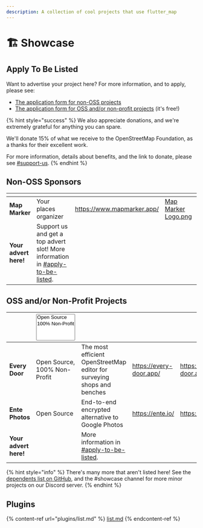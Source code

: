 ```yaml
---
description: A collection of cool projects that use flutter_map
---
```


# 🏗 Showcase

## Apply To Be Listed

Want to advertise your project here? For more information, and to apply, please see:

* [The application form for non-OSS projects](https://docs.google.com/forms/d/e/1FAIpQLSeXALT0XVnWdl8vTcYQUz9l3mC7j63Et1MIkkEnnn7BgToRtw/viewform?usp=sf\_link)
* [The application form for OSS and/or non-profit projects](https://docs.google.com/forms/d/e/1FAIpQLSeM3RgRc-QG7diODXd29DzuQWAWlutUQC3uR\_b0cSwbaOkOjg/viewform?usp=sf\_link) (it's free!)

{% hint style="success" %}
We also appreciate donations, and we're extremely grateful for anything you can spare.

We'll donate 15% of what we receive to the OpenStreetMap Foundation, as a thanks for their excellent work.

For more information, details about benefits, and the link to donate, please see [#support-us](supporters.md#support-us "mention").
{% endhint %}

## Non-OSS Sponsors

<table data-card-size="large" data-view="cards"><thead><tr><th></th><th></th><th data-type="content-ref"></th><th data-hidden data-card-cover data-type="files"></th><th data-hidden data-card-target data-type="content-ref"></th></tr></thead><tbody><tr><td><strong>Map Marker</strong></td><td>Your places organizer</td><td><a href="https://www.mapmarker.app/">https://www.mapmarker.app/</a></td><td><a href=".gitbook/assets/Map Marker Logo.png">Map Marker Logo.png</a></td><td><a href="https://www.mapmarker.app/">https://www.mapmarker.app/</a></td></tr><tr><td><strong>Your advert here!</strong></td><td>Support us and get a top advert slot! More information in <a data-mention href="showcase.md#apply-to-be-listed">#apply-to-be-listed</a>.</td><td></td><td></td><td></td></tr></tbody></table>

## OSS and/or Non-Profit Projects

<table data-card-size="large" data-view="cards"><thead><tr><th></th><th><select multiple><option value="288089d75dba4cc2930ef1e879241692" label="Open Source" color="blue"></option><option value="602c8c9d2d4b4c9bbdc1b704dbed0fe5" label="100% Non-Profit" color="blue"></option></select></th><th></th><th data-type="content-ref"></th><th data-hidden data-card-target data-type="content-ref"></th><th data-hidden data-card-cover data-type="files"></th></tr></thead><tbody><tr><td><strong>Every Door</strong></td><td><span data-option="288089d75dba4cc2930ef1e879241692">Open Source, </span><span data-option="602c8c9d2d4b4c9bbdc1b704dbed0fe5">100% Non-Profit</span></td><td>The most efficient OpenStreetMap editor for surveying shops and benches</td><td><a href="https://every-door.app/">https://every-door.app/</a></td><td><a href="https://every-door.app/">https://every-door.app/</a></td><td><a href=".gitbook/assets/Every Door Logo.png">Every Door Logo.png</a></td></tr><tr><td><strong>Ente Photos</strong></td><td><span data-option="288089d75dba4cc2930ef1e879241692">Open Source</span></td><td>End-to-end encrypted alternative to Google Photos </td><td><a href="https://ente.io/">https://ente.io/</a></td><td><a href="https://ente.io/">https://ente.io/</a></td><td><a href=".gitbook/assets/Ente Photos Logo.png">Ente Photos Logo.png</a></td></tr><tr><td><strong>Your advert here!</strong></td><td></td><td>More information in <a data-mention href="showcase.md#apply-to-be-listed">#apply-to-be-listed</a>.</td><td></td><td></td><td></td></tr></tbody></table>

{% hint style="info" %}
There's many more that aren't listed here! See the [dependents list on GitHub](https://github.com/fleaflet/flutter\_map/network/dependents), and the #showcase channel for more minor projects on our Discord server.
{% endhint %}

## Plugins

{% content-ref url="plugins/list.md" %}
[list.md](plugins/list.md)
{% endcontent-ref %}
